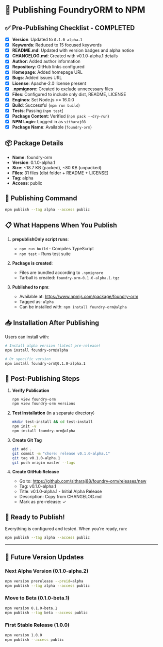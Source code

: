 # 🚀 Publishing FoundryORM to NPM

## ✅ Pre-Publishing Checklist - COMPLETED

- [x] **Version**: Updated to `0.1.0-alpha.1`
- [x] **Keywords**: Reduced to 15 focused keywords
- [x] **README.md**: Updated with version badges and alpha notice
- [x] **CHANGELOG.md**: Created with v0.1.0-alpha.1 details
- [x] **Author**: Added author information
- [x] **Repository**: GitHub links configured
- [x] **Homepage**: Added homepage URL
- [x] **Bugs**: Added issues URL
- [x] **License**: Apache-2.0 license present
- [x] **.npmignore**: Created to exclude unnecessary files
- [x] **Files**: Configured to include only dist, README, LICENSE
- [x] **Engines**: Set Node.js >= 16.0.0
- [x] **Build**: Successful (`npm run build`)
- [x] **Tests**: Passing (`npm test`)
- [x] **Package Content**: Verified (`npm pack --dry-run`)
- [x] **NPM Login**: Logged in as `sitharaj08`
- [x] **Package Name**: Available (`foundry-orm`)

## 📦 Package Details

- **Name**: foundry-orm
- **Version**: 0.1.0-alpha.1
- **Size**: ~18.7 KB (packed), ~80 KB (unpacked)
- **Files**: 31 files (dist folder + README + LICENSE)
- **Tag**: alpha
- **Access**: public

## 🎯 Publishing Command

```bash
npm publish --tag alpha --access public
```

## 📋 What Happens When You Publish

1. **prepublishOnly script runs**:
   - `npm run build` - Compiles TypeScript
   - `npm test` - Runs test suite

2. **Package is created**:
   - Files are bundled according to `.npmignore`
   - Tarball is created: `foundry-orm-0.1.0-alpha.1.tgz`

3. **Published to npm**:
   - Available at: https://www.npmjs.com/package/foundry-orm
   - Tagged as: `alpha`
   - Can be installed with: `npm install foundry-orm@alpha`

## 📥 Installation After Publishing

Users can install with:

```bash
# Install alpha version (latest pre-release)
npm install foundry-orm@alpha

# Or specific version
npm install foundry-orm@0.1.0-alpha.1
```

## 🔄 Post-Publishing Steps

1. **Verify Publication**
   ```bash
   npm view foundry-orm
   npm view foundry-orm versions
   ```

2. **Test Installation** (in a separate directory)
   ```bash
   mkdir test-install && cd test-install
   npm init -y
   npm install foundry-orm@alpha
   ```

3. **Create Git Tag**
   ```bash
   git add .
   git commit -m "chore: release v0.1.0-alpha.1"
   git tag v0.1.0-alpha.1
   git push origin master --tags
   ```

4. **Create GitHub Release**
   - Go to: https://github.com/sitharaj88/foundry-orm/releases/new
   - Tag: v0.1.0-alpha.1
   - Title: v0.1.0-alpha.1 - Initial Alpha Release
   - Description: Copy from CHANGELOG.md
   - Mark as pre-release: ✓

## 🎉 Ready to Publish!

Everything is configured and tested. When you're ready, run:

```bash
npm publish --tag alpha --access public
```

---

## 🔄 Future Version Updates

### Next Alpha Version (0.1.0-alpha.2)
```bash
npm version prerelease --preid=alpha
npm publish --tag alpha --access public
```

### Move to Beta (0.1.0-beta.1)
```bash
npm version 0.1.0-beta.1
npm publish --tag beta --access public
```

### First Stable Release (1.0.0)
```bash
npm version 1.0.0
npm publish --access public
```
